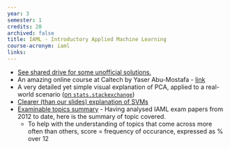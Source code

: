 ```yaml
---
year: 3
semester: 1
credits: 20
archived: false
title: IAML - Introductory Applied Machine Learning
course-acronym: iaml
links:
---
```


- <u>See shared drive for some unofficial solutions.</u>
- An amazing online course at Caltech by Yaser Abu-Mostafa - [link](http://work.caltech.edu/previous.html)
- A very detailed yet simple visual explanation of PCA, applied to a real-world scenario ([on `stats.stackexchange`](https://stats.stackexchange.com/a/140579))
- [Clearer (than our slides) explanation of SVMs](https://people.cs.pitt.edu/~milos/courses/cs2750-Spring03/lectures/class11.pdf)
- [Examinable topics summary](/resources/IAML.jpg) -  Having analysed IAML exam papers from 2012 to date, here is the summary of topic covered.
  - To help with the understanding of topics that come across more often than others, score = frequency of occurance, expressed as % over 12
